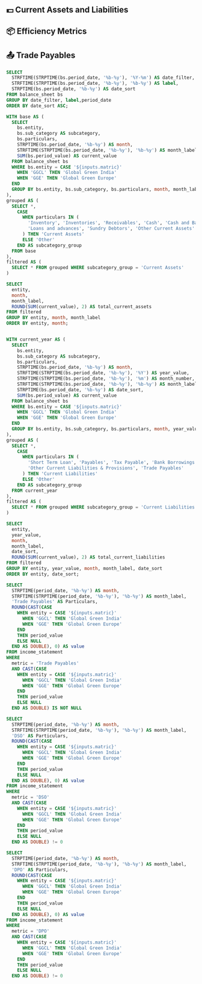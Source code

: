 

<div class="flex items-center justify-between w-full">
<ButtonGroup name="matric" display="tabs">
        <ButtonGroupItem valueLabel="Global Green India" value="GGCL" default />
        <ButtonGroupItem valueLabel="Global Green Europe" value="GGE" />
</ButtonGroup>
</div>

## 💵 Current Assets and Liabilities

<div class = 'mb-5'> </div>

<Grid cols = 2>

<LineChart 
  data={curr_assets}
  x="month"                           
  y="total_current_assets"
  markers={true}
  sort={true}
  title = 'Current Assets'
  yAxisTitle = "Values are in Million"
  xFmt="mmm-yy"                       
  tooltipTitle="month_label" 
  yFmt="0"        
/>


<LineChart 
  data={curr_liab}
  x="month"
  y="total_current_liabilities"
  markers={true}
  title = 'Current Liabilities'
  yAxisTitle = "Values are in Million"
  sort={true}
  xFmt="mmm-yy"
  yFmt="0"
/>

</Grid>

## 📦 Efficiency Metrics

<div class = 'mb-5'> </div>

<Grid cols = 2>

<LineChart 
  data={dso}
  y="value"                        
  markers={true}
  yAxisTitle = "Values are in Million"
  title = 'DSO'
  sort={true}
  xFmt="mmm-yy"
  yFmt="0"
  labelFmt="0"
  tooltipFmt="0" 
/>


<LineChart 
  data={dpo}
  y="value"                        
  markers={true}
  title = 'DPO'
  yAxisTitle = "Values are in Million"
  sort={true}
  xFmt="mmm-yy"
  yFmt="0"
/>

</Grid>

## 📤 Trade Payables
<div class = 'mb-5'></div>

<LineChart 
  data={trade_payables}
  x="month"                         
  y="value"                        
  markers={true}
  yAxisTitle = "Values are in Million"
  sort={true}
  xFmt="mmm-yy"
  yFmt="0"
/>

<div class = mb-15> </div>


```sql date_filter
SELECT 
  STRFTIME(STRPTIME(bs.period_date, '%b-%y'), '%Y-%m') AS date_filter,
  STRFTIME(STRPTIME(bs.period_date, '%b-%y'), '%b-%y') AS label,
  STRPTIME(bs.period_date, '%b-%y') AS date_sort
FROM balance_sheet bs
GROUP BY date_filter, label,period_date
ORDER BY date_sort ASC;
```


```sql curr_assets
WITH base AS (
  SELECT
    bs.entity,
    bs.sub_category AS subcategory,
    bs.particulars,
    STRPTIME(bs.period_date, '%b-%y') AS month,                                
    STRFTIME(STRPTIME(bs.period_date, '%b-%y'), '%b-%y') AS month_label,       
    SUM(bs.period_value) AS current_value
  FROM balance_sheet bs
  WHERE bs.entity = CASE '${inputs.matric}'
    WHEN 'GGCL' THEN 'Global Green India'
    WHEN 'GGE' THEN 'Global Green Europe'
  END
  GROUP BY bs.entity, bs.sub_category, bs.particulars, month, month_label
),
grouped AS (
  SELECT *,
    CASE 
      WHEN particulars IN (
        'Inventory', 'Inventories', 'Receivables', 'Cash', 'Cash and Bank Balances',
        'Loans and advances', 'Sundry Debtors', 'Other Current Assets'
      ) THEN 'Current Assets'
      ELSE 'Other'
    END AS subcategory_group
  FROM base
),
filtered AS (
  SELECT * FROM grouped WHERE subcategory_group = 'Current Assets'
)

SELECT
  entity,
  month,
  month_label,
  ROUND(SUM(current_value), 2) AS total_current_assets
FROM filtered
GROUP BY entity, month, month_label
ORDER BY entity, month;


```

```sql curr_liab

WITH current_year AS (
  SELECT
    bs.entity,
    bs.sub_category AS subcategory,
    bs.particulars,
    STRPTIME(bs.period_date, '%b-%y') AS month,                                 
    STRFTIME(STRPTIME(bs.period_date, '%b-%y'), '%Y') AS year_value,
    STRFTIME(STRPTIME(bs.period_date, '%b-%y'), '%m') AS month_number,
    STRFTIME(STRPTIME(bs.period_date, '%b-%y'), '%b-%y') AS month_label,
    STRPTIME(bs.period_date, '%b-%y') AS date_sort,
    SUM(bs.period_value) AS current_value
  FROM balance_sheet bs
  WHERE bs.entity = CASE '${inputs.matric}'
    WHEN 'GGCL' THEN 'Global Green India'
    WHEN 'GGE' THEN 'Global Green Europe'
  END
  GROUP BY bs.entity, bs.sub_category, bs.particulars, month, year_value, month_number, month_label, date_sort
),
grouped AS (
  SELECT *,
    CASE 
      WHEN particulars IN (
        'Short Term Loan', 'Payables', 'Tax Payable', 'Bank Borrowings',
        'Other Current Liabilities & Provisions', 'Trade Payables'
      ) THEN 'Current Liabilities'
      ELSE 'Other'
    END AS subcategory_group
  FROM current_year
),
filtered AS (
  SELECT * FROM grouped WHERE subcategory_group = 'Current Liabilities'
)

SELECT
  entity,
  year_value,
  month,
  month_label,
  date_sort,
  ROUND(SUM(current_value), 2) AS total_current_liabilities
FROM filtered
GROUP BY entity, year_value, month, month_label, date_sort
ORDER BY entity, date_sort;

```

```sql trade_payables
SELECT
  STRPTIME(period_date, '%b-%y') AS month,
  STRFTIME(STRPTIME(period_date, '%b-%y'), '%b-%y') AS month_label,
  'Trade Payables' AS Particulars,
  ROUND(CAST(CASE 
    WHEN entity = CASE '${inputs.matric}'
      WHEN 'GGCL' THEN 'Global Green India'
      WHEN 'GGE' THEN 'Global Green Europe'
    END 
    THEN period_value
    ELSE NULL
  END AS DOUBLE), 0) AS value
FROM income_statement
WHERE 
  metric = 'Trade Payables'
  AND CAST(CASE 
    WHEN entity = CASE '${inputs.matric}'
      WHEN 'GGCL' THEN 'Global Green India'
      WHEN 'GGE' THEN 'Global Green Europe'
    END 
    THEN period_value
    ELSE NULL
  END AS DOUBLE) IS NOT NULL
```

```sql dso
SELECT
  STRPTIME(period_date, '%b-%y') AS month,
  STRFTIME(STRPTIME(period_date, '%b-%y'), '%b-%y') AS month_label,
  'DSO' AS Particulars,
  ROUND(CAST(CASE 
    WHEN entity = CASE '${inputs.matric}'
      WHEN 'GGCL' THEN 'Global Green India'
      WHEN 'GGE' THEN 'Global Green Europe'
    END 
    THEN period_value
    ELSE NULL
  END AS DOUBLE), 0) AS value
FROM income_statement
WHERE 
  metric = 'DSO'
  AND CAST(CASE 
    WHEN entity = CASE '${inputs.matric}'
      WHEN 'GGCL' THEN 'Global Green India'
      WHEN 'GGE' THEN 'Global Green Europe'
    END 
    THEN period_value
    ELSE NULL
  END AS DOUBLE) != 0

```

```sql dpo
SELECT
  STRPTIME(period_date, '%b-%y') AS month,
  STRFTIME(STRPTIME(period_date, '%b-%y'), '%b-%y') AS month_label,
  'DPO' AS Particulars,
  ROUND(CAST(CASE 
    WHEN entity = CASE '${inputs.matric}'
      WHEN 'GGCL' THEN 'Global Green India'
      WHEN 'GGE' THEN 'Global Green Europe'
    END 
    THEN period_value
    ELSE NULL
  END AS DOUBLE), 0) AS value
FROM income_statement
WHERE 
  metric = 'DPO'
  AND CAST(CASE 
    WHEN entity = CASE '${inputs.matric}'
      WHEN 'GGCL' THEN 'Global Green India'
      WHEN 'GGE' THEN 'Global Green Europe'
    END 
    THEN period_value
    ELSE NULL
  END AS DOUBLE) != 0

```

